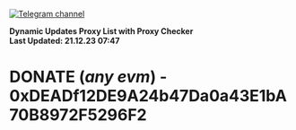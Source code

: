 [![Telegram channel](https://img.shields.io/endpoint?url=https://runkit.io/damiankrawczyk/telegram-badge/branches/master?url=https://t.me/n4z4v0d)](https://t.me/n4z4v0d) 

**Dynamic Updates Proxy List with Proxy Checker**  
**Last Updated: 21.12.23 07:47**

# DONATE (_any evm_) - 0xDEADf12DE9A24b47Da0a43E1bA70B8972F5296F2
